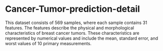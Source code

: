 # Cancer-Tumor-prediction-detail
This dataset consists of 569 samples, where each sample contains 31 features. The features describe the physical and morphological characteristics of breast cancer tumors. These characteristics are represented by numerical values and include the mean, standard error, and worst values of 10 primary measurements.
